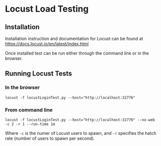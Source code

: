 
# Locust Load Testing

## Installation

Installation instruction and documentation for Locust can be found at 
https://docs.locust.io/en/latest/index.html

Once installed test can be run either through the command line or in the browser.

## **Running Locust Tests**

### In the browser

`locust -f locustLoginTest.py --host="http://localhost:32776"`

### From command line

`locust -f locustLoginTest.py --host="http://localhost:32776" --no-web  -c 2 -r 1 --run-time 1m
`

Where `-c` is the numer of Locust users to spawn, and `-r` specifies the hatch rate (number of users to spawn per second).
